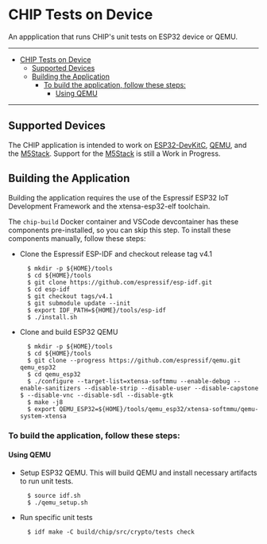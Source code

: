 # CHIP Tests on Device

An appplication that runs CHIP's unit tests on ESP32 device or QEMU.

---

-   [CHIP Tests on Device](#chip-tests-on-device)
    -   [Supported Devices](#supported-devices)
    -   [Building the Application](#building-the-application)
        -   [To build the application, follow these steps:](#to-build-the-application-follow-these-steps)
            -   [Using QEMU](#using-qemu)

---

## Supported Devices

The CHIP application is intended to work on
[ESP32-DevKitC](https://www.espressif.com/en/products/hardware/esp32-devkitc/overview),
[QEMU](https://github.com/espressif/qemu), and the
[M5Stack](http://m5stack.com). Support for the [M5Stack](http://m5stack.com) is
still a Work in Progress.

## Building the Application

Building the application requires the use of the Espressif ESP32 IoT Development
Framework and the xtensa-esp32-elf toolchain.

The `chip-build` Docker container and VSCode devcontainer has these components
pre-installed, so you can skip this step. To install these components manually,
follow these steps:

-   Clone the Espressif ESP-IDF and checkout release tag v4.1

          $ mkdir -p ${HOME}/tools
          $ cd ${HOME}/tools
          $ git clone https://github.com/espressif/esp-idf.git
          $ cd esp-idf
          $ git checkout tags/v4.1
          $ git submodule update --init
          $ export IDF_PATH=${HOME}/tools/esp-idf
          $ ./install.sh

-   Clone and build ESP32 QEMU

          $ mkdir -p ${HOME}/tools
          $ cd ${HOME}/tools
          $ git clone --progress https://github.com/espressif/qemu.git qemu_esp32
          $ cd qemu_esp32
          $ ./configure --target-list=xtensa-softmmu --enable-debug --enable-sanitizers --disable-strip --disable-user --disable-capstone    $ --disable-vnc --disable-sdl --disable-gtk
          $ make -j8
          $ export QEMU_ESP32=${HOME}/tools/qemu_esp32/xtensa-softmmu/qemu-system-xtensa

### To build the application, follow these steps:

#### Using QEMU

-   Setup ESP32 QEMU. This will build QEMU and install necessary artifacts to
    run unit tests.

          $ source idf.sh
          $ ./qemu_setup.sh

-   Run specific unit tests

          $ idf make -C build/chip/src/crypto/tests check
